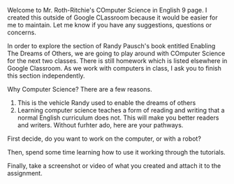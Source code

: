 Welcome to Mr. Roth-Ritchie's COmputer Science in English 9 page.
I created this outside of Google CLassroom because it would be easier for me to maintain. Let me know if you have any suggestions, questions or concerns.

In order to explore the section of Randy Pausch's book entitled Enabling The Dreams of Others, we are going to play around with COmputer Science for the next two classes. There is still homework which is listed elsewhere in Google Classroom. As we work with computers in class, I ask you to finish this section independently.

Why Computer Science? There are a few reasons.
1) This is the vehicle Randy used to enable the dreams of others
2) Learning computer science teaches a form of reading and writing that a normal English curriculum does not. This will make you better readers and writers. Without furhter ado, here are your pathways.

First decide, do you want to work on the computer, or with a robot?

Then, spend some time learning how to use it working through the tutorials.

Finally, take a screenshot or video of what you created and attach it to the assignment.